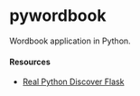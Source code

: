 # pywordbook
Wordbook application in Python.

#### Resources
- [Real Python Discover Flask](https://realpython.com/introduction-to-flask-part-2-creating-a-login-page)
